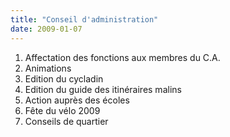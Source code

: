 ```yaml
---
title: "Conseil d'administration"
date: 2009-01-07
---
```


1. Affectation des fonctions aux membres du C.A.
2. Animations
3. Edition du cycladin
4. Edition du guide des itinéraires malins
5. Action auprès des écoles
6. Fête du vélo 2009
7. Conseils de quartier
